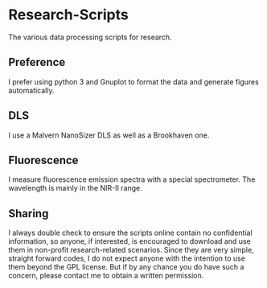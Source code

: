 # Research-Scripts
The various data processing scripts for research.

## Preference
I prefer using python 3 and Gnuplot to format the data and generate figures automatically.

## DLS
I use a Malvern NanoSizer DLS as well as a Brookhaven one.

## Fluorescence
I measure fluorescence emission spectra with a special spectrometer. The wavelength is mainly in the NIR-II range.

## Sharing
I always double check to ensure the scripts online contain no confidential information, so anyone, if interested, is encouraged to download and use them in non-profit research-related scenarios. Since they are very simple, straight forward codes, I do not expect anyone with the intention to use them beyond the GPL license. But if by any chance you do have such a concern, please contact me to obtain a written permission.
